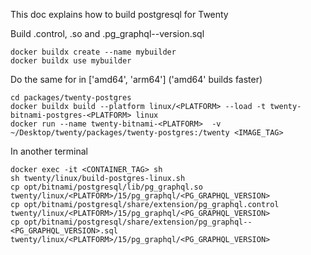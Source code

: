 
This doc explains how to build postgresql for Twenty

Build .control, .so and .pg_graphql--version.sql
```
docker buildx create --name mybuilder
docker buildx use mybuilder
```

Do the same for <PLATFORM> in ['amd64', 'arm64'] ('amd64' builds faster)
```
cd packages/twenty-postgres
docker buildx build --platform linux/<PLATFORM> --load -t twenty-bitnami-postgres-<PLATFORM> linux
docker run --name twenty-bitnami-<PLATFORM>  -v ~/Desktop/twenty/packages/twenty-postgres:/twenty <IMAGE_TAG>
```

In another terminal
```
docker exec -it <CONTAINER_TAG> sh
sh twenty/linux/build-postgres-linux.sh
cp opt/bitnami/postgresql/lib/pg_graphql.so twenty/linux/<PLATFORM>/15/pg_graphql/<PG_GRAPHQL_VERSION>
cp opt/bitnami/postgresql/share/extension/pg_graphql.control twenty/linux/<PLATFORM>/15/pg_graphql/<PG_GRAPHQL_VERSION>
cp opt/bitnami/postgresql/share/extension/pg_graphql--<PG_GRAPHQL_VERSION>.sql twenty/linux/<PLATFORM>/15/pg_graphql/<PG_GRAPHQL_VERSION>
```
